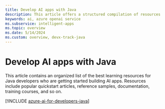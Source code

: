 ```yaml
---
title: Develop AI apps with Java
description: This article offers a structured compilation of resources related to Azure AI scenarios for Java developers, featuring both documentation and code samples.
keywords: ai, azure openai service
ms.subservice: intelligent-apps
ms.topic: overview
ms.date: 5/14/2024
ms.custom: overview, devx-track-java
---
```


# Develop AI apps with Java

This article contains an organized list of the best learning resources for Java developers who are getting started building AI apps. Resources include popular quickstart articles, reference samples, documentation, training courses, and so on.

[!INCLUDE [azure-ai-for-developers-java](includes/azure-ai-for-developers-java.md)]